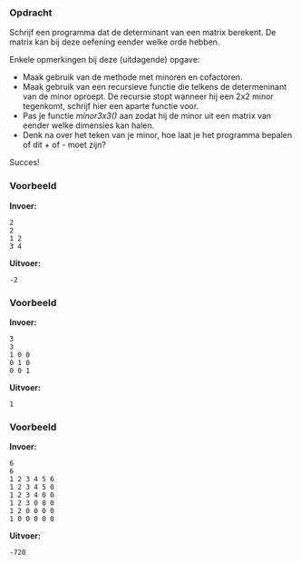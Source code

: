### Opdracht
Schrijf een programma dat de determinant van een matrix berekent. De matrix kan bij deze oefening eender welke orde hebben.

Enkele opmerkingen bij deze (uitdagende) opgave:
- Maak gebruik van de methode met minoren en cofactoren.
- Maak gebruik van een recursieve functie die telkens de determeninant van de minor oproept. De recursie stopt wanneer hij een 2x2 minor tegenkomt, schrijf hier een aparte functie voor.
- Pas je functie *minor3x3()* aan zodat hij de minor uit een matrix van eender welke dimensies kan halen.
- Denk na over het teken van je minor, hoe laat je het programma bepalen of dit + of - moet zijn?

Succes!


### Voorbeeld

**Invoer:**

    2
    2
    1 2
    3 4

**Uitvoer:**

    -2

### Voorbeeld

**Invoer:**

    3
    3
    1 0 0
    0 1 0
    0 0 1

**Uitvoer:**

    1

### Voorbeeld

**Invoer:**

    6
    6
    1 2 3 4 5 6
    1 2 3 4 5 0
    1 2 3 4 0 0
    1 2 3 0 0 0
    1 2 0 0 0 0
    1 0 0 0 0 0

**Uitvoer:**

    -720



